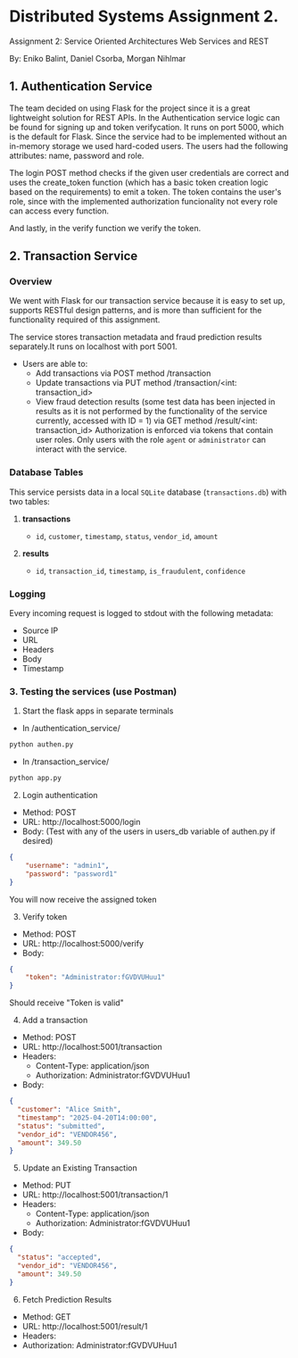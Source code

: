 # Distributed Systems Assignment 2.
Assignment 2: Service Oriented Architectures Web Services and REST

By: Eniko Balint, Daniel Csorba, Morgan Nihlmar

## 1. Authentication Service

The team decided on using Flask for the project since it is a great lightweight solution for REST APIs. In the Authentication service logic can be found for signing up and token verifycation. It runs on port 5000, which is the default for Flask. Since the service had to be implemented without an in-memory storage we used hard-coded users. The users had the following attributes: name, password and role. 

The login POST method checks if the given user credentials are correct and uses the create_token function (which has a basic token creation logic based on the requirements) to emit a token. The token contains the user's role, since with the implemented authorization funcionality not every role can access every function.

And lastly, in the verify function we verify the token.


## 2. Transaction Service

### Overview

We went with Flask for our transaction service because it is easy to set up, supports RESTful design patterns, and is more than sufficient for the functionality required of this assignment.

The service stores transaction metadata and fraud prediction results separately.It runs on localhost with port 5001. 
- Users are able to:
    - Add transactions via POST method /transaction
    - Update transactions via PUT method /transaction/<int: transaction_id>
    - View fraud detection results (some test data has been injected in results as it is not performed by the functionality of the service currently, accessed with ID = 1) via GET method /result/<int: transaction_id>
Authorization is enforced via tokens that contain user roles. Only users with the role `agent` or `administrator` can interact with the service.

### Database Tables

This service persists data in a local `SQLite` database (`transactions.db`) with two tables:

1. **transactions**
   - `id`, `customer`, `timestamp`, `status`, `vendor_id`, `amount`

2. **results**
   - `id`, `transaction_id`, `timestamp`, `is_fraudulent`, `confidence`


### Logging
Every incoming request is logged to stdout with the following metadata:
- Source IP
- URL
- Headers
- Body
- Timestamp

### 3. Testing the services (use Postman)

1. Start the flask apps in separate terminals
* In /authentication_service/
```bash
python authen.py
```
* In /transaction_service/
```bash
python app.py
```

2. Login authentication
- Method: POST
- URL: http://localhost:5000/login
- Body: (Test with any of the users in users_db variable of authen.py if desired)
```json
{
    "username": "admin1",
    "password": "password1"
}
```
You will now receive the assigned token

3. Verify token
- Method: POST
- URL: http://localhost:5000/verify
- Body:
```json (Use the one received from previous step)
{
    "token": "Administrator:fGVDVUHuu1"
}
```
Should receive "Token is valid"

4. Add a transaction
- Method: POST
- URL: http://localhost:5001/transaction
- Headers: 
    - Content-Type: application/json
    - Authorization: Administrator:fGVDVUHuu1
- Body:
```json
{
  "customer": "Alice Smith",
  "timestamp": "2025-04-20T14:00:00",
  "status": "submitted",
  "vendor_id": "VENDOR456",
  "amount": 349.50
}
```

5. Update an Existing Transaction
- Method: PUT
- URL: http://localhost:5001/transaction/1
- Headers:
    - Content-Type: application/json
    - Authorization: Administrator:fGVDVUHuu1
- Body:
```json
{
  "status": "accepted",
  "vendor_id": "VENDOR456",
  "amount": 349.50
}
```

6. Fetch Prediction Results
- Method: GET
- URL: http://localhost:5001/result/1
- Headers:
- Authorization: Administrator:fGVDVUHuu1

